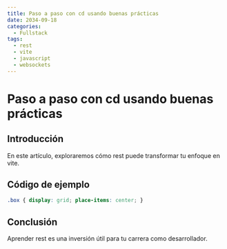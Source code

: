 ```yaml
---
title: Paso a paso con cd usando buenas prácticas
date: 2034-09-18
categories:
  - Fullstack
tags:
  - rest
  - vite
  - javascript
  - websockets
---
```


# Paso a paso con cd usando buenas prácticas

## Introducción

En este artículo, exploraremos cómo rest puede transformar tu enfoque en vite.

## Código de ejemplo

```css
.box { display: grid; place-items: center; }
```

## Conclusión

Aprender rest es una inversión útil para tu carrera como desarrollador.
